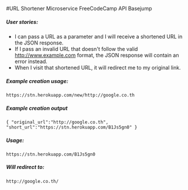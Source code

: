 #URL Shortener Microservice
FreeCodeCamp API Basejump

##### User stories:
- I can pass a URL as a parameter and I will receive a shortened URL in the JSON response.
- If I pass an invalid URL that doesn't follow the valid http://www.example.com format, the JSON response will contain an error instead.
- When I visit that shortened URL, it will redirect me to my original link.

##### Example creation usage:
```
https://stn.herokuapp.com/new/http://google.co.th
```

##### Example creation output

```
{ "original_url":"http://google.co.th", "short_url":"https://stn.herokuapp.com/B1Js5gn0" }
```

##### Usage:

```
https://stn.herokuapp.com/B1Js5gn0
```

##### Will redirect to:
```
http://google.co.th/
```
